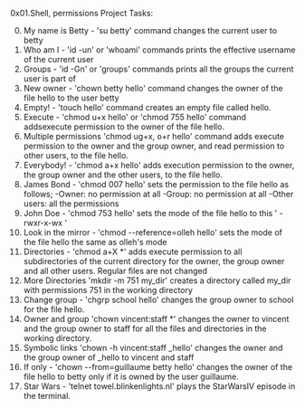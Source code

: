 0x01.Shell, permissions Project Tasks:

0. My name is Betty - 'su betty' command changes the current user to betty
1. Who am I - 'id -un' or 'whoami' commands prints the effective username of the current user
2. Groups - 'id -Gn' or 'groups' commands prints all the groups the current user is part of
3. New owner - 'chown betty hello' command changes the owner of the file hello to the user betty
4. Empty! - 'touch hello' command creates an empty file called hello.
5. Execute - 'chmod u+x hello' or 'chmod 755 hello' command addsexecute permission to the owner of the file hello.
6. Multiple permissions 'chmod ug+x, o+r hello' command adds execute permission to the owner and the group owner, and read permission to other users, to the file hello.
7. Everybody! - 'chmod a+x hello' adds execution permission to the owner, the group owner and the other users, to the file hello.
8. James Bond - 'chmod 007 hello' sets the permission to the file hello as follows;
-Owner: no permission at all
-Group: no permission at all
-Other users: all the permissions
9. John Doe - 'chmod 753 hello' sets the mode of the file hello to this ' -rwxr-x-wx '
10. Look in the mirror - 'chmod --reference=olleh hello' sets the mode of the file hello the same as olleh's mode
11. Directories - 'chmod a+X *' adds execute permission to all subdirectories of the current directory for the owner, the group owner and all other users. Regular files are not changed
12. More Directories 'mkdir -m 751 my_dir' creates a directory called my_dir with permissions 751 in the working directory
13. Change group - 'chgrp school hello' changes the group owner to school for the file hello.
14. Owner and group 'chown vincent:staff *' changes the owner to vincent and the group owner to staff for all the files and directories in the working directory.
15. Symbolic links 'chown -h vincent:staff _hello' changes the owner and the group owner of _hello to vincent and staff
16. If only - 'chown --from=guillaume betty hello' changes the owner of the file hello to betty only if it is owned by the user guillaume.
17. Star Wars - 'telnet towel.blinkenlights.nl' plays the StarWarsIV episode in the terminal.
